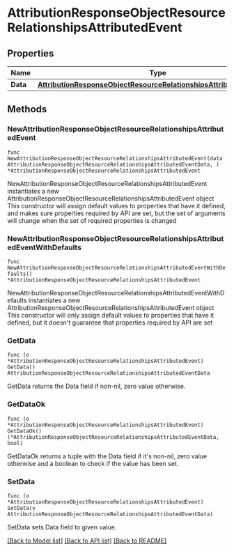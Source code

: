 # AttributionResponseObjectResourceRelationshipsAttributedEvent

## Properties

Name | Type | Description | Notes
------------ | ------------- | ------------- | -------------
**Data** | [**AttributionResponseObjectResourceRelationshipsAttributedEventData**](AttributionResponseObjectResourceRelationshipsAttributedEventData.md) |  | 

## Methods

### NewAttributionResponseObjectResourceRelationshipsAttributedEvent

`func NewAttributionResponseObjectResourceRelationshipsAttributedEvent(data AttributionResponseObjectResourceRelationshipsAttributedEventData, ) *AttributionResponseObjectResourceRelationshipsAttributedEvent`

NewAttributionResponseObjectResourceRelationshipsAttributedEvent instantiates a new AttributionResponseObjectResourceRelationshipsAttributedEvent object
This constructor will assign default values to properties that have it defined,
and makes sure properties required by API are set, but the set of arguments
will change when the set of required properties is changed

### NewAttributionResponseObjectResourceRelationshipsAttributedEventWithDefaults

`func NewAttributionResponseObjectResourceRelationshipsAttributedEventWithDefaults() *AttributionResponseObjectResourceRelationshipsAttributedEvent`

NewAttributionResponseObjectResourceRelationshipsAttributedEventWithDefaults instantiates a new AttributionResponseObjectResourceRelationshipsAttributedEvent object
This constructor will only assign default values to properties that have it defined,
but it doesn't guarantee that properties required by API are set

### GetData

`func (o *AttributionResponseObjectResourceRelationshipsAttributedEvent) GetData() AttributionResponseObjectResourceRelationshipsAttributedEventData`

GetData returns the Data field if non-nil, zero value otherwise.

### GetDataOk

`func (o *AttributionResponseObjectResourceRelationshipsAttributedEvent) GetDataOk() (*AttributionResponseObjectResourceRelationshipsAttributedEventData, bool)`

GetDataOk returns a tuple with the Data field if it's non-nil, zero value otherwise
and a boolean to check if the value has been set.

### SetData

`func (o *AttributionResponseObjectResourceRelationshipsAttributedEvent) SetData(v AttributionResponseObjectResourceRelationshipsAttributedEventData)`

SetData sets Data field to given value.



[[Back to Model list]](../README.md#documentation-for-models) [[Back to API list]](../README.md#documentation-for-api-endpoints) [[Back to README]](../README.md)


